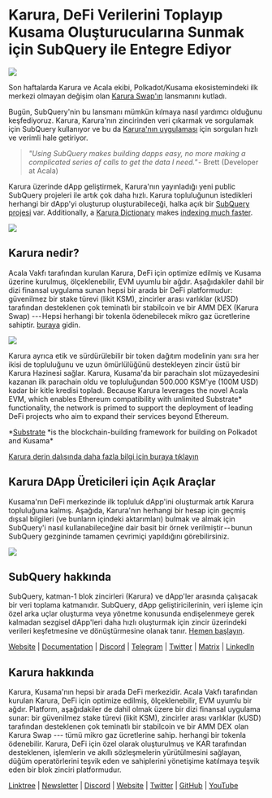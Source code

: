 # Karura, DeFi Verilerini Toplayıp Kusama Oluşturucularına Sunmak için SubQuery ile Entegre Ediyor

![](https://cdn-images-1.medium.com/max/1600/0*EBj5be1webNUchfi)

Son haftalarda Karura ve Acala ekibi, Polkadot/Kusama ekosistemindeki ilk merkezi olmayan değişim olan [Karura Swap'ın](https://apps.karura.network/) lansmanını kutladı.

Bugün, SubQuery'nin bu lansmanı mümkün kılmaya nasıl yardımcı olduğunu keşfediyoruz. Karura, Karura'nın zincirinden veri çıkarmak ve sorgulamak için SubQuery kullanıyor ve bu da [Karura'nın uygulaması](https://apps.karura.network/) için sorguları hızlı ve verimli hale getiriyor.

> *"Using SubQuery makes building dapps easy, no more making a complicated series of calls to get the data I need."* - Brett (Developer at Acala)

Karura üzerinde dApp geliştirmek, Karura'nın yayınladığı yeni public SubQuery projeleri ile artık çok daha hızlı. Karura topluluğunun istedikleri herhangi bir dApp'yi oluşturup oluşturabileceği, halka açık bir [SubQuery projesi](https://explorer.subquery.network/subquery/AcalaNetwork/karura) var. Additionally, a [Karura Dictionary](https://explorer.subquery.network/subquery/AcalaNetwork/karura-dictionary) makes [indexing much faster](../blogs/20210630-SubQuery-Just-Got-a-lot-Faster-with-the-Dictionary.md).

![](https://cdn-images-1.medium.com/max/1600/1*vvI_pI93mhe4kzSNQ2yMoQ.png)

## Karura nedir?

Acala Vakfı tarafından kurulan Karura, DeFi için optimize edilmiş ve Kusama üzerine kurulmuş, ölçeklenebilir, EVM uyumlu bir ağdır. Aşağıdakiler dahil bir dizi finansal uygulama sunan hepsi bir arada bir DeFi platformudur: güvenilmez bir stake türevi (likit KSM), zincirler arası varlıklar (kUSD) tarafından desteklenen çok teminatlı bir stabilcoin ve bir AMM DEX (Karura Swap) --- Hepsi herhangi bir tokenla ödenebilecek mikro gaz ücretlerine sahiptir. [buraya](http://apps.karura.network) gidin.

![](https://cdn-images-1.medium.com/max/1600/0*g174RcFJwJcw2ITS)

Karura ayrıca etik ve sürdürülebilir bir token dağıtım modelinin yanı sıra her ikisi de topluluğunu ve uzun ömürlülüğünü destekleyen zincir üstü bir Karura Hazinesi sağlar. Karura, Kusama'da bir parachain slot müzayedesini kazanan ilk parachain oldu ve topluluğundan 500.000 KSM'ye (100M USD) kadar bir kitle kredisi topladı. Because Karura leverages the novel Acala EVM, which enables Ethereum compatibility with unlimited Substrate\* functionality, the network is primed to support the deployment of leading DeFi projects who aim to expand their services beyond Ethereum.

*[Substrate](http://substrate.dev/) *is the blockchain-building framework for building on Polkadot and Kusama\*

[Karura derin dalışında daha fazla bilgi için buraya tıklayın](https://medium.com/acalanetwork/countdown-to-karura-a-deep-dive-on-the-defi-hub-of-kusama-410066fc1e1f)

## Karura DApp Üreticileri için Açık Araçlar

Kusama'nın DeFi merkezinde ilk topluluk dApp'ini oluşturmak artık Karura topluluğuna kalmış. Aşağıda, Karura'nın herhangi bir hesap için geçmiş dışsal bilgileri (ve bunların içindeki aktarımları) bulmak ve almak için SubQuery'i nasıl kullanabileceğine dair basit bir örnek verilmiştir -- bunun SubQuery gezgininde tamamen çevrimiçi yapıldığını görebilirsiniz.

![](https://cdn-images-1.medium.com/max/1600/0*t6stH0LeQC8M5fSp)

## SubQuery hakkında

SubQuery, katman-1 blok zincirleri (Karura) ve dApp'ler arasında çalışacak bir veri toplama katmanıdır. SubQuery, dApp geliştiricilerinin, veri işleme için özel arka uçlar oluşturma veya yönetme konusunda endişelenmeye gerek kalmadan sezgisel dApp'leri daha hızlı oluşturmak için zincir üzerindeki verileri keşfetmesine ve dönüştürmesine olanak tanır. [Hemen başlayın](https://doc.subquery.network/).

[Website](https://subquery.network/) | [Documentation](https://doc.subquery.network/) | [Discord](https://discord.com/invite/78zg8aBSMG) | [Telegram](https://t.me/subquerynetwork) | [Twitter](https://twitter.com/subquerynetwork) | [Matrix](https://matrix.to/#/#subquery:matrix.org) | [LinkedIn](https://www.linkedin.com/company/subquery)

## Karura hakkında

Karura, Kusama'nın hepsi bir arada DeFi merkezidir. Acala Vakfı tarafından kurulan Karura, DeFi için optimize edilmiş, ölçeklenebilir, EVM uyumlu bir ağdır. Platform, aşağıdakiler de dahil olmak üzere bir dizi finansal uygulama sunar: bir güvenilmez stake türevi (likit KSM), zincirler arası varlıklar (kUSD) tarafından desteklenen çok teminatlı bir stabilcoin ve bir AMM DEX  olan Karura Swap --- tümü mikro gaz ücretlerine sahip. herhangi bir tokenla ödenebilir. Karura, DeFi için özel olarak oluşturulmuş ve KAR tarafından desteklenen, işlemlerin ve akıllı sözleşmelerin yürütülmesini sağlayan, düğüm operatörlerini teşvik eden ve sahiplerini yönetişime katılmaya teşvik eden bir blok zinciri platformudur.

[Linktree](http://linktr.ee/karuranetwork) | [Newsletter](https://share.hsforms.com/1X9RxkXk-R62I0VNbATaDXw4h8qc) | [Discord](https://discord.gg/vdbFVCH) | [Website](http://acala.network/karura) | [Twitter](https://twitter.com/KaruraNetwork) | [GitHub](https://github.com/AcalaNetwork/Acala) | [YouTube](http://youtube.com/c/acalanetwork)
